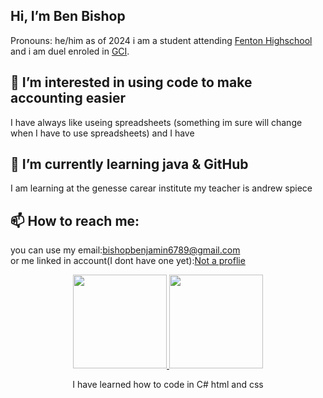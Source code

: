 
## Hi, I’m Ben Bishop
Pronouns: he/him
as of 2024 i am a student attending [Fenton Highschool](https://www.fentonschools.org/) and i am duel enroled in [GCI](https://geneseegci.ss19.sharpschool.com).
## 👀 I’m interested in using code to make accounting easier     
I have always like useing spreadsheets (something im sure will change when I have to use spreadsheets) and I have 
## 🌱 I’m currently learning java & GitHub
I am learning at the genesse carear institute
my teacher is andrew spiece
## 📫 How to reach me:
you can use my email:<a href='mailto:bishopbenjamin6789@gmail.com'>bishopbenjamin6789@gmail.com</a> <br/>
or me linked in account(I dont have one yet):<a href="https://www.linkedin.com/in//">Not a proflie</a> 
<p align='center'>
<a href="https://github-readme-stats.vercel.app/api?username=Benjamin-Bishop-999&show_icons=true&count_private=true"> 
<img height=150 src="https://github-readme-stats.vercel.app/api?username=Benjamin-Bishop-999&show_icons=true&count_private=true"/> 
</a> 
<a href="https://github.com/yourusername/github-readme-stats"> 
<img height=150 src="https://github-readme-stats.vercel.app/api/top-langs/?username=Benjamin-Bishop-999&layout=compact"/> 
</a> 
  <p align='center'>
I have learned how to code in C# html and css
